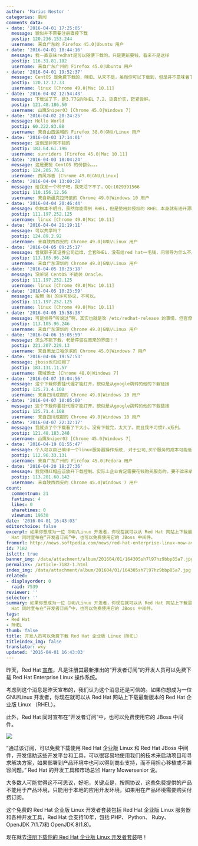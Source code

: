 ```yaml
---
author: 'Marius Nestor '
categories: 新闻
comments_data:
- date: '2016-04-01 17:25:05'
  message: 貌似并不需要注册直接下载
  postip: 120.236.153.244
  username: 来自广东的 Firefox 45.0|Ubuntu 用户
- date: '2016-04-01 18:44:16'
  message: 我一直意味redhat是可以随便下载的，只是更新要钱，看来不是这样
  postip: 116.31.81.182
  username: 来自广东广州的 Firefox 45.0|Ubuntu 用户
- date: '2016-04-01 19:52:37'
  message: CentOS 是免费下载的，RHEL 从来不是，虽然你可以下载到，但是并不意味着下载到的是合法的。
  postip: 120.12.17.33
  username: linux [Chrome 49.0|Mac 10.11]
- date: '2016-04-02 12:54:43'
  message: 下载试了下，是3.77G的RHEL 7.2，货真价实，赶紧尝鲜。
  postip: 121.48.186.50
  username: 山鹰Sniper03 [Chrome 45.0|Windows 7]
- date: '2016-04-02 20:24:25'
  message: Hello World
  postip: 60.222.83.88
  username: 来自山西运城的 Firefox 38.0|GNU/Linux 用户
- date: '2016-04-03 17:14:01'
  message: 这倒是非常不错的
  postip: 183.64.61.196
  username: sunriders [Firefox 45.0|Mac 10.11]
- date: '2016-04-03 18:04:24'
  message: 这是要抢 CentOS 的份额么。。。
  postip: 124.205.76.1
  username: 西风冷香 [Chrome 49.0|GNU/Linux]
- date: '2016-04-04 13:00:28'
  message: 给我发一个种子吧，我死活下不了，QQ:1029391566
  postip: 110.156.12.56
  username: 来自新疆克拉玛依的 Chrome 49.0|Windows 10 用户
- date: '2016-04-04 20:46:44'
  message: 你根本不明白，虽然你能得到 RHEL，但是使用非授权的 RHEL 本身就有违开源精神。
  postip: 111.197.252.125
  username: linux [Chrome 49.0|Mac 10.11]
- date: '2016-04-04 21:19:11'
  message: 可以共享吗？
  postip: 124.89.2.92
  username: 来自陕西西安的 Chrome 49.0|GNU/Linux 用户
- date: '2016-04-05 09:25:17'
  message: 曾就职于某证券公司运维，全套RHEL，没有给red hat一毛钱，问领导为什么不用centos，领导说因为centos装不了oracle数据库，好吧无语了，然后毫无疑问，使用oracle也没有给到甲骨文一毛钱。
  postip: 113.105.96.246
  username: 来自广东深圳的 Chrome 49.0|GNU/Linux 用户
- date: '2016-04-05 10:23:18'
  message: 没听说 CentOS 不能装 Oracle。
  postip: 111.197.252.125
  username: linux [Chrome 49.0|Mac 10.11]
- date: '2016-04-05 10:23:59'
  message: 按照 RH 的许可协议，不可以。
  postip: 111.197.252.125
  username: linux [Chrome 49.0|Mac 10.11]
- date: '2016-04-05 15:58:38'
  message: 可是领导“听说过”啊，其实也就是改 /etc/redhat-release 的事情，但官僚主义么，不用解释了吧。
  postip: 113.105.96.246
  username: 来自广东深圳的 Chrome 49.0|GNU/Linux 用户
- date: '2016-04-06 15:05:59'
  message: 怎么不能下载，老是停留在原来的界面！！
  postip: 221.207.229.13
  username: 来自黑龙江哈尔滨的 Chrome 45.0|Windows 7 用户
- date: '2016-04-06 19:57:53'
  message: jboss也归红帽了
  postip: 183.131.11.57
  username: 夜域诡士 [Chrome 48.0|Windows 7]
- date: '2016-04-07 10:04:56'
  message: 这个下载你要挂代理才能打开，貌似是从google跳转的他的下载链接
  postip: 125.71.4.108
  username: 来自四川成都的 Chrome 49.0|Windows 10 用户
- date: '2016-04-07 10:05:00'
  message: 这个下载你要挂代理才能打开，貌似是从google跳转的他的下载链接
  postip: 125.71.4.108
  username: 来自四川成都的 Chrome 49.0|Windows 10 用户
- date: '2016-04-07 22:32:17'
  message: 我就点了个下载看了下大小，没有下载完，太大了。而且我不习惯7.x系列。
  postip: 121.48.183.248
  username: 山鹰Sniper03 [Chrome 45.0|Windows 7]
- date: '2016-04-19 01:55:47'
  message: 个人可以自己编译一个linux服务器操作系统, 对于公司,买个服务的成本可能低于自己编译所花的人力和时间. 比是red hat使用自动编译系统.
  postip: 112.96.33.131
  username: 来自广东广州的 Firefox 45.0|Fedora 用户
- date: '2016-04-20 18:27:36'
  message: 我觉得红帽应该放开下载控制。实际上企业肯定需要花钱购买服务的。要不谁来承担责任。
  postip: 113.201.60.142
  username: 来自陕西西安的 Chrome 45.0|Windows 7 用户
count:
  commentnum: 21
  favtimes: 4
  likes: 0
  sharetimes: 0
  viewnum: 19630
date: '2016-04-01 16:43:03'
editorchoice: false
excerpt: 如果你想成为一位 GNU/Linux 开发者，你现在就可以从 Red Hat 网站上下载最新版本的 Red Hat 企业版 Linux （RHEL）。此外，Red
  Hat 同时宣布在“开发者订阅”中，也可以免费使用它的 JBoss 中间件。
fromurl: http://news.softpedia.com/news/red-hat-enterprise-linux-now-available-for-free-for-registered-developers-502450.shtml
id: 7182
islctt: true
banner_img: /data/attachment/album/201604/01/164305sh7l97hz9bbp85a7.jpg
permalink: /article-7182-1.html
index_img: /data/attachment/album/201604/01/164305sh7l97hz9bbp85a7.jpg.thumb.jpg
related:
- displayorder: 0
  raid: 7539
reviewer: ''
selector: ''
summary: 如果你想成为一位 GNU/Linux 开发者，你现在就可以从 Red Hat 网站上下载最新版本的 Red Hat 企业版 Linux （RHEL）。此外，Red
  Hat 同时宣布在“开发者订阅”中，也可以免费使用它的 JBoss 中间件。
tags:
- Red Hat
- RHEL
thumb: false
title: 开发人员可以免费下载 Red Hat 企业版 Linux（RHEL）
titleindex_img: false
translator: wxy
updated: '2016-04-01 16:43:03'
---
```


昨天，Red Hat [宣布](http://www.redhat.com/en/about/press-releases/red-hat-expands-red-hat-developer-program-no-cost-red-hat-enterprise-linux-developer-subscription)，凡是注册其最新推出的“开发者订阅”的开发人员可以免费下载 Red Hat Enterprise Linux 操作系统。


考虑到这个消息是昨天宣布的，我们认为这个消息还是可信的。如果你想成为一位 GNU/Linux 开发者，你现在就可以从 Red Hat 网站上下载最新版本的 Red Hat 企业版 Linux （RHEL）。


此外，Red Hat 同时宣布在“开发者订阅”中，也可以免费使用它的 JBoss 中间件。


![](/data/attachment/album/201604/01/164305sh7l97hz9bbp85a7.jpg)


“通过该订阅，可以免费下载使用 Red Hat 企业版 Linux 和 Red Hat JBoss 中间件，开发借助这些开发平台和工具，可以很容易地使用我们的技术来启动项目和寻求解决方案，如果部署到产品环境中也可以得到商业支持，而不用担心移植或不兼容问题。” Red Hat 的开发工具和市场总监 Harry Mowersenior 说。


大多数人可能觉得这不可思议，好吧，关键点是，按照协议，这些免费提供的产品不能用于产品环境，只能用于本地的应用开发环境，如果用在产品环境需要购买付费订阅。


这个免费的 Red Hat 企业版 Linux 开发者套装包括 Red Hat 企业版 Linux 服务器和各种开发工具，Red Hat 会支持10年，包括 PHP、 Python、 Ruby、 OpenJDK 7(1.7)和 OpenJDK 8(1.8)。


现在就去[注册下载你的 Red Hat 企业版 Linux 开发者套装](http://developers.redhat.com/products/rhel/get-started/)吧！
